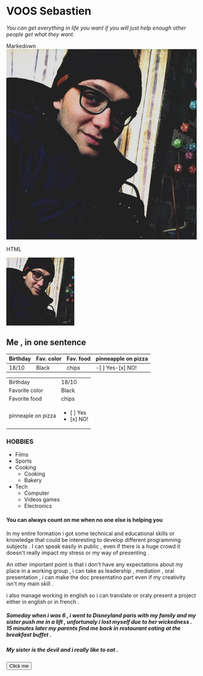 #  VOOS Sebastien 
*You can get everything in life you want if you will just help enough other people get what they want.*

Markedown
![MOI ;)](12140062_10204994154402098_6147677458600442170_o.jpg )

HTML

<img src="12140062_10204994154402098_6147677458600442170_o.jpg" alt="moi" width="180">

## Me , in one sentence 


Birthday   |Fav. color   |Fav. food   |pinneapple on pizza| 
|---|---|---|---|
|18/10   |Black   |chips   |-[ ] Yes-[x] NO!|

|   |   |
|---|---|
|Birthday|18/10|
|Favorite color|Black|
|Favorite food|chips|
|pinneaple on pizza|<ul><li>[ ] Yes</li><li>[x] NO!</li></ul>|

### HOBBIES
* Films
* Sports
* Cooking
    * Cooking
    * Bakery
* Tech
    * Computer
    * Videos games
    * Electronics


#### You can always count on me when no one else is helping you

In my entire formation i got some technical and educational skills or knowledge that could be interesting to develop different programming subjects . 
 I can speak easily in public , even if there is a huge crowd it doesn't really impact my stress or  my way of presenting .

 An other important point is that i don't have any expectations about my place in a working group , i can take as leadership , mediation , oral presentation , i can make the doc presentatino part even if my creativity isn't my main skill . 

 i also manage working in english so i can translate or oraly present a project either in english or in french .

 ##### Someday when i was 6 , i went to Disneyland paris with my family and my sister push me in a lift , unfortunaly i lost myself due to her wickedness . 15 minutes later my parents find me back in restaurant eating at the breakfast buffet . 

##### My sister is the devil and i really like to eat . 

<button name="button" onclick="http://www.google.com">Click me</button>






 
